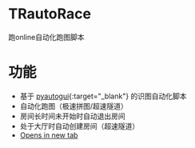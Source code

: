 # TRautoRace
跑online自动化跑图脚本

# 功能
- 基于 [pyautogui](https://pypi.org/project/PyAutoGUI/0.9.53/){:target="_blank"} 的识图自动化脚本
- 自动化跑图（极速拼图/超速隧道）
- 房间长时间未开始时自动退出房间
- 处于大厅时自动创建房间（超速隧道）
- <a href="https://placeholder.com/" target="_blank">Opens in new tab</a>
